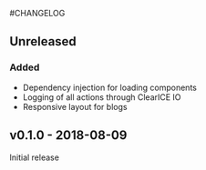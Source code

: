 #CHANGELOG

## Unreleased
### Added
- Dependency injection for loading components
- Logging of all actions through ClearICE IO
- Responsive layout for blogs

## v0.1.0 - 2018-08-09
Initial release
